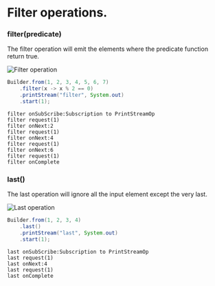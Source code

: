 # Filter operations.

### filter(predicate)

The filter operation will emit the elements where the predicate function return true.

![Filter operation](filter.png "title")

```java
Builder.from(1, 2, 3, 4, 5, 6, 7)
    .filter(x -> x % 2 == 0)
    .printStream("filter", System.out)
    .start(1);
```

```none
filter onSubScribe:Subscription to PrintStreamOp
filter request(1)
filter onNext:2
filter request(1)
filter onNext:4
filter request(1)
filter onNext:6
filter request(1)
filter onComplete
```

### last()

The last operation will ignore all the input element except the very last.

![Last operation](last.png)

```java
Builder.from(1, 2, 3, 4)
    .last()
    .printStream("last", System.out)
    .start(1);
```

```
last onSubScribe:Subscription to PrintStreamOp
last request(1)
last onNext:4
last request(1)
last onComplete
```

